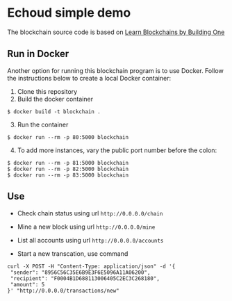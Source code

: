 # Echoud simple demo
The blockchain source code is based on [Learn Blockchains by Building One](https://github.com/dvf/blockchain)

## Run in Docker

Another option for running this blockchain program is to use Docker.  Follow the instructions below to create a local Docker container:

1. Clone this repository
2. Build the docker container

```
$ docker build -t blockchain .
```

3. Run the container

```
$ docker run --rm -p 80:5000 blockchain
```

4. To add more instances, vary the public port number before the colon:

```
$ docker run --rm -p 81:5000 blockchain
$ docker run --rm -p 82:5000 blockchain
$ docker run --rm -p 83:5000 blockchain
```

## Use
* Check chain status using url `http://0.0.0.0/chain`

* Mine a new block using url `http://0.0.0.0/mine`

* List all accounts using url `http://0.0.0.0/accounts`

* Start a new transcation, use command
```
curl -X POST -H "Content-Type: application/json" -d '{
 "sender": "8956C56C35E6B9E3F6E5096A11A06200",
 "recipient": "F0004B1D688113006405C2EC3C268180",
 "amount": 5
}' "http://0.0.0.0/transactions/new"
```